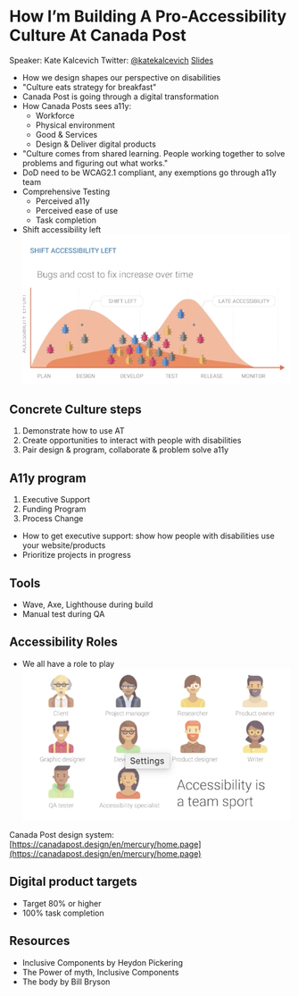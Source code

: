 # How I’m Building A Pro-Accessibility Culture At Canada Post
Speaker: Kate Kalcevich
Twitter: [@katekalcevich](https://twitter.com/katekalcevich)
[Slides](https://docs.google.com/presentation/d/1KWe_QX0vk23nvEe73NHiirnuxtCWvihJs2QbWHvKuyo/edit?usp=sharing)

- How we design shapes our perspective on disabilities
- "Culture eats strategy for breakfast"
- Canada Post is going through a digital transformation
- How Canada Posts sees a11y:
    - Workforce 
    - Physical environment
    - Good & Services
    - Design & Deliver digital products
- "Culture comes from shared learning. People working together to solve problems and figuring out what works."
- DoD need to be WCAG2.1 compliant, any exemptions go through a11y team
- Comprehensive Testing
    - Perceived a11y
    - Perceived ease of use
    - Task completion
- Shift accessibility left
![Shift accessibility eft](canada_post_4.png)

## Concrete Culture steps
1. Demonstrate how to use AT
2. Create opportunities to interact with people with disabilities
3. Pair design & program, collaborate & problem solve a11y

## A11y program
1. Executive Support
2. Funding Program
3. Process Change

- How to get executive support: show how people with disabilities use your website/products
- Prioritize projects in progress

## Tools
- Wave, Axe, Lighthouse during build
- Manual test during QA

## Accessibility Roles
- We all have a role to play
![a11y roles](canada_post_2.png)


Canada Post design system: [https://canadapost.design/en/mercury/home.page](https://canadapost.design/en/mercury/home.page)


## Digital product targets
- Target 80% or higher
- 100% task completion


## Resources
- Inclusive Components by Heydon Pickering
- The Power of myth, Inclusive Components
- The body by Bill Bryson